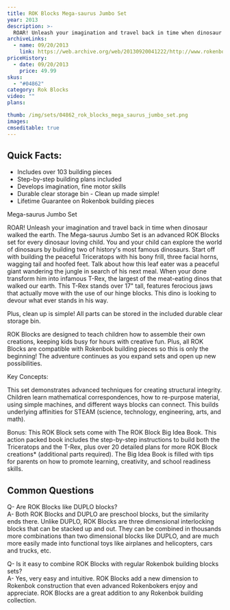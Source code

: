 ```yaml
---
title: ROK Blocks Mega-saurus Jumbo Set
year: 2013
description: >-
  ROAR! Unleash your imagination and travel back in time when dinosaur walked the earth. The Mega-saurus Jumbo Set is an advanced ROK Blocks set for every dinosaur loving child. You and your child can explore the world of dinosaurs by building two of history's most famous dinosaurs.
archiveLinks:
  - name: 09/20/2013
    link: https://web.archive.org/web/20130920041222/http://www.rokenbok.com/estore/construction/mega-saurus-jumbo-set/
priceHistory:
  - date: 09/20/2013
    price: 49.99
skus:
  - "#04862"
category: Rok Blocks
video: ""
plans:

thumb: /img/sets/04862_rok_blocks_mega_saurus_jumbo_set.png
images:
cmseditable: true
---
```

## Quick Facts:
  - Includes over 103 building pieces
  - Step-by-step building plans included
  - Develops imagination, fine motor skills
  - Durable clear storage bin - Clean up made simple!
  - Lifetime Guarantee on Rokenbok building pieces

Mega-saurus Jumbo Set

ROAR! Unleash your imagination and travel back in time when dinosaur walked the earth. The Mega-saurus Jumbo Set is an advanced ROK Blocks set for every dinosaur loving child. You and your child can explore the world of dinosaurs by building two of history's most famous dinosaurs. Start off with building the peaceful Triceratops with his bony frill, three facial horns, wagging tail and hoofed feet. Talk about how this leaf eater was a peaceful giant wandering the jungle in search of his next meal.  When your done transform him into infamous T-Rex, the largest of the meat-eating dinos that walked our earth. This T-Rex stands over 17" tall, features ferocious jaws that actually move with the use of our hinge blocks. This dino is looking to devour what ever stands in his way.

Plus, clean up is simple! All parts can be stored in the included durable clear storage bin.

ROK Blocks are designed to teach children how to assemble their own creations, keeping kids busy for hours with creative fun. Plus, all ROK Blocks are compatible with Rokenbok building pieces so this is only the beginning! The adventure continues as you expand sets and open up new possibilities.

Key Concepts:

This set demonstrates advanced techniques for creating structural integrity.  Children learn mathematical correspondences, how to re-purpose material, using simple machines, and different ways blocks can connect.  This builds underlying affinities for STEAM (science, technology, engineering, arts, and math).

Bonus: This ROK Block sets come with The ROK Block Big Idea Book. This action packed book includes the step-by-step instructions to build both the Triceratops and the T-Rex, plus over 20 detailed plans for more ROK Block creations* (additional parts required). The Big Idea Book is filled with tips for parents on how to promote learning, creativity, and school readiness skills.

## Common Questions
Q- Are ROK Blocks like DUPLO blocks?    
A- Both ROK Blocks and DUPLO are preschool blocks, but the similarity ends there. Unlike DUPLO, ROK Blocks are three dimensional interlocking blocks that can be stacked up and out. They can be combined in thousands more combinations than two dimensional blocks like DUPLO, and are much more easily made into functional toys like airplanes and helicopters, cars and trucks, etc.

Q- Is it easy to combine ROK Blocks with regular Rokenbok building blocks sets?    
A- Yes, very easy and intuitive. ROK Blocks add a new dimension to Rokenbok construction that even advanced Rokenbokers enjoy and appreciate. ROK Blocks are a great addition to any Rokenbok building collection.
